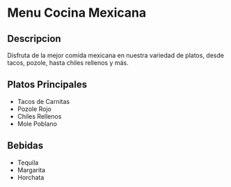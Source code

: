 # Menu Cocina Mexicana

## Descripcion
Disfruta de la mejor comida mexicana en nuestra variedad de platos, desde tacos, pozole, hasta chiles rellenos y más.

## Platos Principales
- Tacos de Carnitas
- Pozole Rojo
- Chiles Rellenos
- Mole Poblano

## Bebidas
- Tequila
- Margarita
- Horchata

